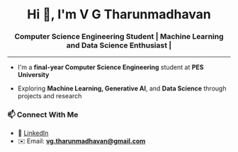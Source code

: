 
<h1 align="center">Hi 👋, I'm V G Tharunmadhavan</h1>
<h3 align="center">Computer Science Engineering Student | Machine Learning and Data Science Enthusiast |</h3> 

---

- I'm a **final-year Computer Science Engineering** student at **PES University**
  
- Exploring **Machine Learning, Generative AI**, and **Data Science** through projects and research


### 📫 Connect With Me

- 💼 [LinkedIn](https://www.linkedin.com/in/vgtharunmadhavan)
- ✉️ Email: **vg.tharunmadhavan@gmail.com**


